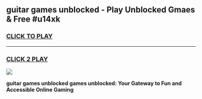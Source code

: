 
## guitar games unblocked - Play Unblocked Gmaes & Free #u14xk
<h3>
<a href="https://news.freeplayer.one?title=guitar_games_unblocked&ref=24F">CLICK TO PLAY</a></h3>
<hr>

<h3>
<a href="https://news.freeplayer.one?title=guitar_games_unblocked&ref=24F">CLICK 2 PLAY</a>
  
</h3>

<a href="https://news.freeplayer.one?title=guitar_games_unblocked&ref=24F/"><img src="https://clearcache.store/games.png"></a>


**guitar games unblocked games unblocked: Your Gateway to Fun and Accessible Online Gaming**
